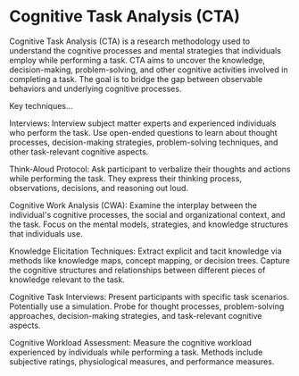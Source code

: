 # Cognitive Task Analysis (CTA) 

Cognitive Task Analysis (CTA) is a research methodology used to understand the cognitive processes and mental strategies that individuals employ while performing a task. CTA aims to uncover the knowledge, decision-making, problem-solving, and other cognitive activities involved in completing a task. The goal is to bridge the gap between observable behaviors and underlying cognitive processes.

Key techniques…

Interviews: Interview subject matter experts and experienced individuals who perform the task. Use open-ended questions to learn about thought processes, decision-making strategies, problem-solving techniques, and other task-relevant cognitive aspects.

Think-Aloud Protocol: Ask participant to verbalize their thoughts and actions while performing the task. They express their thinking process, observations, decisions, and reasoning out loud.

Cognitive Work Analysis (CWA): Examine the interplay between the individual's cognitive processes, the social and organizational context, and the task. Focus on the mental models, strategies, and knowledge structures that individuals use.

Knowledge Elicitation Techniques: Extract explicit and tacit knowledge via methods like knowledge maps, concept mapping, or decision trees. Capture the cognitive structures and relationships between different pieces of knowledge relevant to the task.

Cognitive Task Interviews: Present participants with specific task scenarios. Potentially use a simulation. Probe for thought processes, problem-solving approaches, decision-making strategies, and task-relevant cognitive aspects.

Cognitive Workload Assessment: Measure the cognitive workload experienced by individuals while performing a task. Methods include subjective ratings, physiological measures, and performance measures.
